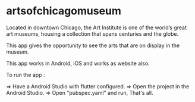# artsofchicagomuseum

Located in downtown Chicago, the Art Institute is one of the world’s great art museums, housing a collection that spans centuries and the globe.

This app gives the opportunity to see the arts that are on display in the museum.

This app works in Android, iOS and works as website also.

To run the app :

=> Have a Android Studio with flutter configured.
=> Open the project in the Android Studio.
=> Open "pubspec.yaml" and run, That's all.
